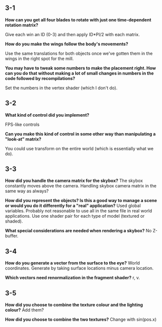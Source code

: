 ## 3-1

**How can you get all four blades to rotate with just one time-dependent rotation matrix?**

Give each win an ID (0-3) and then apply ID*PI/2 with each matrix.

**How do you make the wings follow the body's movements?**

Use the same translations for both objects once we've gotten them in the wings in the right spot for the mill.

**You may have to tweak some numbers to make the placement right. How can you do that without making a lot of small changes in numbers in the code followed by recompilations?**

Set the numbers in the vertex shader (which I don't do).

## 3-2

**What kind of control did you implement?**

FPS-like controls

**Can you make this kind of control in some other way than manipulating a "look-at" matrix?**

You could use transform on the entire world (which is essentially what we do).

## 3-3

**How did you handle the camera matrix for the skybox?**
The skybox constantly moves above the camera. Handling skybox camera matrix in the same way as always?

**How did you represent the objects? Is this a good way to manage a scene or would you do it differently for a "real" application?**
Used global variables. Probably not reasonable to use all in the same file in real world applications. Use one shader pair for each type of model (textured or shaded).

**What special considerations are needed when rendering a skybox?**
No Z-buffer.

## 3-4

**How do you generate a vector from the surface to the eye?**
World coordinates. Generate by taking surface locations minus camera location.

**Which vectors need renormalization in the fragment shader?**
r, v.

## 3-5

**How did you choose to combine the texture colour and the lighting colour?**
Add them?

**How did you choose to combine the two textures?**
Change with sin(pos.x)
